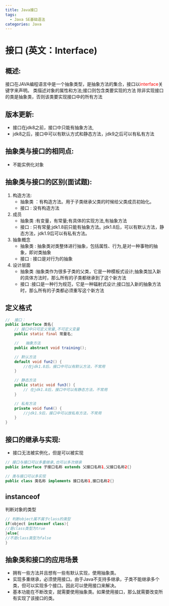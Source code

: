 ```yaml
---
title: Java接口
tags:
  - Java SE基础语法
categories: Java
---
```


# 接口 (英文：Interface)

## 概述:
接口在JAVA编程语言中是一个抽象类型，是抽象方法的集合，接口以<font color='red'>interface</font>关键字来声明。
类描述对象的属性和方法;接口则包含类要实现的方法
除非实现接口的类是抽象类，否则该类要实现接口中的所有方法

## 版本更新:
- 接口在jdk8之前，接口中只能有抽象方法,
- jdk8之后，接口中可以有默认方式和静态方法，jdk9之后可以有私有方法

## 抽象类与接口的相同点:
- 不能实例化对象

## 抽象类与接口的区别(面试题):
1. 构造方法:
    - 抽象类  ：有构造方法。用于子类继承父类的时候给父类成员初始化。
    - 接口    : 没有构造方法
2. 成员
    - 抽象类  :有变量，有常量;有具体的实现方法,有抽象方法
    - 接口    : 只有常量;jdk1.8前只能有抽象方法。jdk1.8后，可以有默认方法，静态方法，jdk1.9后可以有私有方法。
3. 抽象概念
    - 抽象类  : 抽象类对类整体进行抽象，包括属性、行为,是对一种事物的抽象，即对类抽象
    - 接口    : 接口是对行为的抽象
4. 设计层面
    - 抽象类  :抽象类作为很多子类的父类，它是一种模板式设计;抽象类加入新的具体方法时，那么所有的子类都继承到了这个新方法
    - 接口    :接口是一种行为规范，它是一种辐射式设计;接口加入新的抽象方法时，那么所有的子类都必须重写这个新方法

## 定义格式
``` Java
//  接口：
public interface 类名{
    // 接口中只可定义常量,不可定义变量
    public static final 常量名;

    //   抽象方法
    public abstract void training();

    // 默认方法
    default void fun2() {
        //在jdk1.8后，接口中可以有默认方法，不常用
    }

    // 静态方法
    public static void fun3() {
        // 在jdk1.8后，接口中可以有静态方法，不常用
    }

    // 私有方法
    private void fun4() {
        //jdk1.9后，接口中可以放私有方法，不常用
    }
}
```

## 接口的继承与实现:
- 接口无法被实例化，但是可以被实现

``` Java
// 接口与接口可以多重继承,也可以多次继承
public interface 子接口名称 extends 父接口名称1,父接口名称2{}

// 类与接口可以多实现
public class 类名称 implements 接口名称1,接口名称2{}
```

## instanceof 
判断对象的类型
``` Java
// 判断object属不属于class的类型
if(object instanceof class){
//是class类型为true
}else{
//不是class类型为false
}
```

## 抽象类和接口的应用场景
  - 拥有一些方法并且想有一些有默认实现，使用抽象类。
  - 实现多重继承，必须使用接口。由于Java不支持多继承，子类不能继承多个类，但可以实现多个接口。因此可以使用接口来解决。
  - 基本功能在不断改变，就需要使用抽象类。如果使用接口，那么就需要改变所有实现了该接口的类。